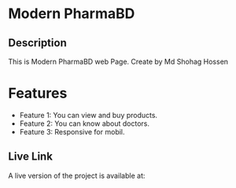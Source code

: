 # Modern PharmaBD

## Description
This is Modern PharmaBD web Page. Create by Md Shohag Hossen
# Features
- Feature 1: You can view and buy products.
- Feature 2: You can know about doctors.
- Feature 3: Responsive for mobil.

## Live Link

A live version of the project is available at: